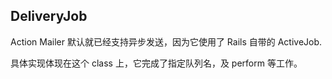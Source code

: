 ## DeliveryJob

Action Mailer 默认就已经支持异步发送，因为它使用了 Rails 自带的 ActiveJob.

具体实现体现在这个 class 上，它完成了指定队列名，及 perform 等工作。
